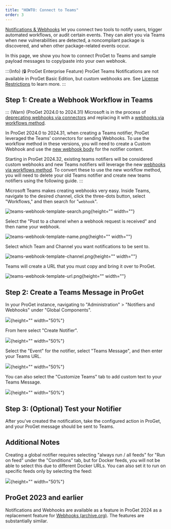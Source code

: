 ```yaml
---
title: "HOWTO: Connect to Teams"
order: 3
---
```


[Notifications & Webhooks](/docs/proget/administration/proget-notifications-webhooks) let you connect two tools to notify users, trigger automated workflows, or audit certain events. They can alert you via Teams when new vulnerabilities are detected, a noncompliant package is discovered, and when other package-related events occur.

In this page, we show you how to connect ProGet to Teams and sample payload messages to copy/paste into your own webhook.

:::(Info) (🔒 ProGet Enterprise Feature)
ProGet Teams Notifications are not available in ProGet Basic Edition, but custom webhooks are. See [License Restrictions](/docs/proget/administration/license) to learn more.
:::


## Step 1: Create a Webhook Workflow in Teams

::: (Warn) (ProGet 2024.0 to 2024.31)
Microsoft is in the process of [deprecating webhooks via connectors](https://learn.microsoft.com/en-us/microsoftteams/platform/webhooks-and-connectors/how-to/add-incoming-webhook?tabs=newteams%2Cdotnet) and replacing it with a [webhooks via workflows method](https://support.microsoft.com/en-us/office/create-incoming-webhooks-with-workflows-for-microsoft-teams-8ae491c7-0394-4861-ba59-055e33f75498).  

In ProGet 2024.0 to 2024.31, when creating a Teams notifier, ProGet leveraged the Teams' connectors for sending Webhooks.  To use the workflow method in these versions, you will need to create a Custom Webhook and use the [new webhook body](https://learn.microsoft.com/en-us/connectors/teams/?tabs=text1%2Cdotnet#microsoft-teams-webhook) for the notifier content.

Starting in ProGet 2024.32, existing teams notifiers will be considered custom webhooks and new Teams notifiers will leverage the new [webhooks via workflows method](https://support.microsoft.com/en-us/office/create-incoming-webhooks-with-workflows-for-microsoft-teams-8ae491c7-0394-4861-ba59-055e33f75498).  To convert these to use the new workflow method, you will need to delete your old Teams notifier and create new teams notifiers using the following guide.
:::

Microsoft Teams makes creating webhooks very easy. Inside Teams, navigate to the desired channel, click the three-dots button, select "Workflows," and then search for "`webhook`".

![teams-webhook-template-search.png](/resources/docs/TeamsWebHooksImages/teams-webhook-template-search.png){height="" width=""}

Select the "Post to a channel when a webhook request is received" and then name your webhook.

![teams-webhook-template-name.png](/resources/docs/TeamsWebHooksImages/teams-webhook-template-name.png){height="" width=""}

Select which Team and Channel you want notifications to be sent to.

![teams-webhook-template-channel.png](/resources/docs/TeamsWebHooksImages/teams-webhook-template-channel.png){height="" width=""}

Teams will create a URL that you must copy and bring it over to ProGet.

![teams-webhook-template-url.png](/resources/docs/TeamsWebHooksImages/teams-webhook-template-url.png){height="" width=""}

## Step 2: Create a Teams Message in ProGet

In your ProGet instance, navigating to "Administration" > "Notifiers and Webhooks" under "Global Components". 

![](/resources/docs/proget-administration-notifiers.png){height="" width="50%"}

From here select "Create Notifier".

![](/resources/docs/proget-notifier-create.png){height="" width="50%"}

Select the "Event" for the notifier, select "Teams Message", and then enter your Teams URL.

![](/resources/docs/proget-webhook-teams-new.png){height="" width="50%"}

You can also select the "Customize Teams" tab to add custom text to your Teams Message.

![](/resources/docs/proget-notifier-custom-teams.png){height="" width="50%"}

## Step 3: (Optional) Test your Notifier

After you've created the notification, take the configured action in ProGet, and your ProGet message should be sent to Teams.

## Additional Notes

Creating a global notifier requires selecting "always run / all feeds" for "Run on feed" under the "Conditions" tab, but for Docker feeds, you will not be able to select this due to different Docker URLs. You can also set it to run on specific feeds only by selecting the feed:

![](/resources/docs/proget-create-notifier-feed-teams.png){height="" width="50%"}

## ProGet 2023 and earlier
Notifications and Webhooks are available as a feature in ProGet 2024 as a replacement feature for [Webhooks (archive.org)](https://web.archive.org/web/20231210015731/https://docs.inedo.com/docs/proget-advanced-webhooks). The features are substantially similar.
